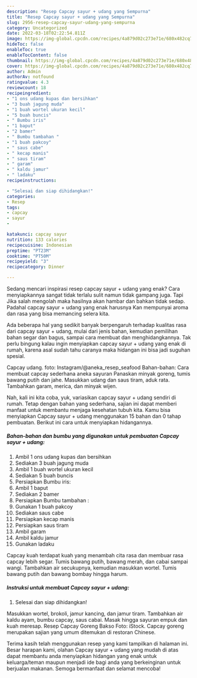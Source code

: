 ```yaml
---
description: "Resep Capcay sayur + udang yang Sempurna"
title: "Resep Capcay sayur + udang yang Sempurna"
slug: 2956-resep-capcay-sayur-udang-yang-sempurna
category: Uncategorized
date: 2022-03-18T02:22:54.811Z
image: https://img-global.cpcdn.com/recipes/4a879d02c273e71e/680x482cq70/capcay-sayur-udang-foto-resep-utama.jpg
hideToc: false
enableToc: true
enableTocContent: false
thumbnail: https://img-global.cpcdn.com/recipes/4a879d02c273e71e/680x482cq70/capcay-sayur-udang-foto-resep-utama.jpg
cover: https://img-global.cpcdn.com/recipes/4a879d02c273e71e/680x482cq70/capcay-sayur-udang-foto-resep-utama.jpg
author: Admin
authorAv: notfound
ratingvalue: 4.3
reviewcount: 18
recipeingredient:
- "1 ons udang kupas dan bersihkan"
- "3 buah jagung muda"
- "1 buah wortel ukuran kecil"
- "5 buah buncis"
- " Bumbu iris"
- "1 baput"
- "2 bamer"
- " Bumbu tambahan "
- "1 buah pakcoy"
- " saus cabe"
- " kecap manis"
- " saus tiram"
- " garam"
- " kaldu jamur"
- " ladaku"
recipeinstructions:

- "Selesai dan siap dihidangkan!"
categories:
- Resep
tags:
- capcay
- sayur
- 

katakunci: capcay sayur  
nutrition: 133 calories
recipecuisine: Indonesian
preptime: "PT23M"
cooktime: "PT50M"
recipeyield: "3"
recipecategory: Dinner

---
```



Sedang mencari inspirasi resep capcay sayur + udang yang enak? Cara menyiapkannya sangat tidak terlalu sulit namun tidak gampang juga. Tapi Jika salah mengolah maka hasilnya akan hambar dan bahkan tidak sedap. Padahal capcay sayur + udang yang enak harusnya Kan mempunyai aroma dan rasa yang bisa memancing selera kita.


Ada beberapa hal yang sedikit banyak berpengaruh terhadap kualitas rasa dari capcay sayur + udang, mulai dari jenis bahan, kemudian pemilihan bahan segar dan bagus, sampai cara membuat dan menghidangkannya. Tak perlu bingung kalau ingin menyiapkan capcay sayur + udang yang enak di rumah, karena asal sudah tahu caranya maka hidangan ini bisa jadi suguhan spesial.

Capcay udang. foto: Instagram/@aneka_resep_seafood Bahan-bahan: Cara membuat capcay sederhana aneka sayuran Panaskan minyak goreng, tumis bawang putih dan jahe. Masukkan udang dan saus tiram, aduk rata. Tambahkan garam, merica, dan minyak wijen.


Nah, kali ini kita coba, yuk, variasikan capcay sayur + udang sendiri di rumah. Tetap dengan bahan yang sederhana, sajian ini dapat memberi manfaat untuk membantu menjaga kesehatan tubuh kita. Kamu bisa menyiapkan Capcay sayur + udang menggunakan 15 bahan dan 0 tahap pembuatan. Berikut ini cara untuk menyiapkan hidangannya.

<!--inarticleads1-->

##### Bahan-bahan dan bumbu yang digunakan untuk pembuatan Capcay sayur + udang:

1. Ambil 1 ons udang kupas dan bersihkan
1. Sediakan 3 buah jagung muda
1. Ambil 1 buah wortel ukuran kecil
1. Sediakan 5 buah buncis
1. Persiapkan  Bumbu iris:
1. Ambil 1 baput
1. Sediakan 2 bamer
1. Persiapkan  Bumbu tambahan :
1. Gunakan 1 buah pakcoy
1. Sediakan  saus cabe
1. Persiapkan  kecap manis
1. Persiapkan  saus tiram
1. Ambil  garam
1. Ambil  kaldu jamur
1. Gunakan  ladaku


Capcay kuah terdapat kuah yang menambah cita rasa dan membuar rasa capcay lebih segar. Tumis bawang putih, bawang merah, dan cabai sampai wangi. Tambahkan air secukupnya, kemudian masukkan wortel. Tumis bawang putih dan bawang bombay hingga harum. 

<!--inarticleads2-->

##### Instruksi untuk membuat Capcay sayur + udang:


1. Selesai dan siap dihidangkan!

Masukkan wortel, brokoli, jamur kancing, dan jamur tiram. Tambahkan air kaldu ayam, bumbu capcay, saus cabai. Masak hingga sayuran empuk dan kuah meresap. Resep Capcay Goreng Bakso Foto: iStock. Capcay goreng merupakan sajian yang umum ditemukan di restoran Chinese. 

Terima kasih telah menggunakan resep yang kami tampilkan di halaman ini. Besar harapan kami, olahan Capcay sayur + udang yang mudah di atas dapat membantu anda menyiapkan hidangan yang enak untuk keluarga/teman maupun menjadi ide bagi anda yang berkeinginan untuk berjualan makanan. Semoga bermanfaat dan selamat mencoba!

